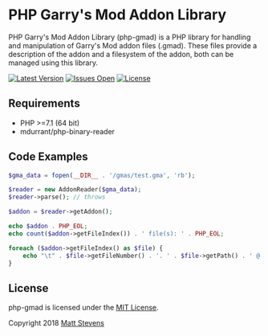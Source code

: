 # PHP Garry's Mod Addon Library

PHP Garry's Mod Addon Library (php-gmad) is a PHP library for handling and manipulation of Garry's Mod addon files (.gmad).
These files provide a description of the addon and a filesystem of the addon, both can be managed using this library.

[![Latest Version](https://img.shields.io/packagist/v/gmodstore/php-gmad.svg)](https://packagist.org/packages/gmodstore/php-gmad)
[![Issues Open](https://img.shields.io/github/issues/gmodstore/php-gmad.svg)](https://github.com/gmodstore/php-gmad/issues)
[![License](https://img.shields.io/packagist/l/gmodstore/php-gmad.svg)](https://github.com/gmodstore/php-gmad/blob/master/LICENSE)

## Requirements

- PHP >=7.1 (64 bit)
- mdurrant/php-binary-reader

## Code Examples

```php
$gma_data = fopen(__DIR__ . '/gmas/test.gma', 'rb');

$reader = new AddonReader($gma_data);
$reader->parse(); // throws

$addon = $reader->getAddon();

echo $addon . PHP_EOL;
echo count($addon->getFileIndex()) . ' file(s): ' . PHP_EOL;

foreach ($addon->getFileIndex() as $file) {
    echo "\t" . $file->getFileNumber() . '. ' . $file->getPath() . ' @ ' . $file->getOffset() . ' : ' . $file->getSize() . ' bytes' . PHP_EOL;
}
```

## License

php-gmad is licensed under the [MIT License](LICENSE).

Copyright 2018 [Matt Stevens](http://handsomematt.co.uk/)